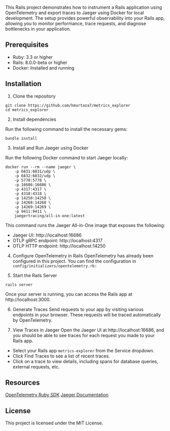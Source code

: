This Rails project demonstrates how to instrument a Rails application using OpenTelemetry and export traces to Jaeger using Docker for local development. The setup provides powerful observability into your Rails app, allowing you to monitor performance, trace requests, and diagnose bottlenecks in your application.
  
## Prerequisites
- Ruby: 3.3 or higher
- Rails: 8.0.0-beta or higher
- Docker: Installed and running

## Installation
1. Clone the repository
```
git clone https://github.com/hmurtaza7/metrics_explorer
cd metrics_explorer
```
2. Install dependencies

Run the following command to install the necessary gems:
```
bundle install
```
3. Install and Run Jaeger using Docker

Run the following Docker command to start Jaeger locally:
```
docker run --rm --name jaeger \
    -p 6831:6831/udp \
    -p 6832:6832/udp \
    -p 5778:5778 \
    -p 16686:16686 \
    -p 4317:4317 \
    -p 4318:4318 \
    -p 14250:14250 \
    -p 14268:14268 \
    -p 14269:14269 \
    -p 9411:9411 \
    jaegertracing/all-in-one:latest
```
This command runs the Jaeger All-in-One image that exposes the following:  
- Jaeger UI: http://localhost:16686
- OTLP gRPC endpoint: http://localhost:4317
- OTLP HTTP endpoint: http://localhost:14250

4. Configure OpenTelemetry in Rails
OpenTelemetry has already been configured in this project. You can find the configuration in `config/initializers/opentelemetry.rb:`

5. Start the Rails Server

```
rails server
```

Once your server is running, you can access the Rails app at http://localhost:3000.

6. Generate Traces
Send requests to your app by visiting various endpoints in your browser.
These requests will be traced automatically by OpenTelemetry.

7. View Traces in Jaeger
Open the Jaeger UI at http://localhost:16686, and you should be able to see traces for each request you made to your Rails app.
- Select your Rails app `metrics-explorer` from the Service dropdown.
- Click Find Traces to see a list of recent traces.
- Click on a trace to view details, including spans for database queries, external requests, etc.

## Resources
[OpenTelemetry Ruby SDK](https://github.com/open-telemetry/opentelemetry-ruby)
[Jaeger Documentation](https://www.jaegertracing.io/)
  
## License
This project is licensed under the MIT License.
